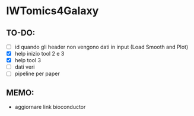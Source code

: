 # IWTomics4Galaxy

## TO-DO:
- [ ] id quando gli header non vengono dati in input (Load Smooth and Plot)
- [x] help inizio tool 2 e 3
- [x] help tool 3
- [ ] dati veri
- [ ] pipeline per paper

## MEMO:
- aggiornare link bioconductor
